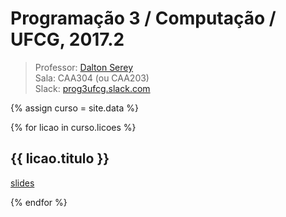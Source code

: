 ---
---
# Programação 3 / Computação / UFCG, 2017.2

> Professor: [Dalton Serey](http://daltonserey..github.io)<br>
> Sala: CAA304 (ou CAA203)<br>
> Slack: [prog3ufcg.slack.com](http://prog3.ufcg.slack.com)

{% assign curso = site.data %}

{% for licao in curso.licoes %}
  <h2>{{ licao.titulo }}</h2>
    <p><a href="{{licao.slides}}">slides</a></p>
{% endfor %}
